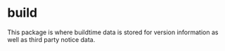 # build

This package is where buildtime data is stored for version information as well as third party notice data.

